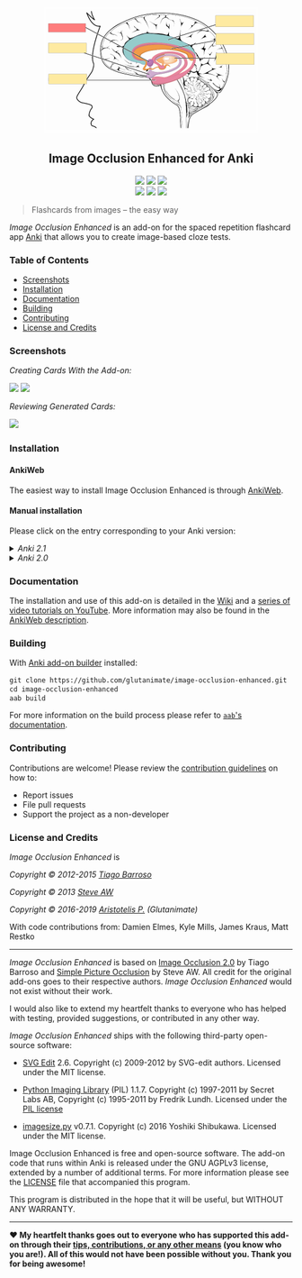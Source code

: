 <p align="center"><img src="screenshots/logo.png" width=381 height=224></p>

<h2 align="center">Image Occlusion Enhanced for Anki</h2>

<p align="center">
<a title="Latest (pre-)release" href="https://github.com/glutanimate/image-occlusion-enhanced/releases"><img src ="https://img.shields.io/github/release-pre/glutanimate/image-occlusion-enhanced.svg?colorB=brightgreen"></a>
<a title="License: GNU AGPLv3" href="https://github.com/glutanimate/image-occlusion-enhanced/blob/master/LICENSE"><img  src="https://img.shields.io/badge/license-GNU AGPLv3-green.svg"></a>
<a title="Rate on AnkiWeb" href="https://ankiweb.net/shared/info/1374772155"><img src="https://glutanimate.com/logos/ankiweb-rate.svg"></a>
<br>
<a title="Buy me a coffee :)" href="https://ko-fi.com/X8X0L4YV"><img src="https://img.shields.io/badge/ko--fi-contribute-%23579ebd.svg"></a>
<a title="Support me on Patreon :D" href="https://www.patreon.com/bePatron?u=7522179"><img src="https://img.shields.io/badge/patreon-support-%23f96854.svg"></a>
<a title="Follow me on Twitter" href="https://twitter.com/intent/user?screen_name=glutanimate"><img src="https://img.shields.io/twitter/follow/glutanimate.svg"></a>
</p>

> Flashcards from images – the easy way

*Image Occlusion Enhanced* is an add-on for the spaced repetition flashcard app [Anki](https://apps.ankiweb.net/) that allows you to create image-based cloze tests.

### Table of Contents <!-- omit in toc -->

<!-- MarkdownTOC levels="1,2,3" -->

- [Screenshots](#screenshots)
- [Installation](#installation)
- [Documentation](#documentation)
- [Building](#building)
- [Contributing](#contributing)
- [License and Credits](#license-and-credits)

<!-- /MarkdownTOC -->

### Screenshots

*Creating Cards With the Add-on:*

<img src="screenshots/screenshot-io-editor-1.png">
<img src="screenshots/screenshot-io-editor-2.png">

*Reviewing Generated Cards:*

<img src="screenshots/screenshot-io-reviewer.png">

### Installation

#### AnkiWeb <!-- omit in toc -->

The easiest way to install Image Occlusion Enhanced is through [AnkiWeb](https://ankiweb.net/shared/info/1374772155).

#### Manual installation <!-- omit in toc -->

Please click on the entry corresponding to your Anki version:

<details>

<summary><i>Anki 2.1</i></summary>

1. Make sure you have the [latest version](https://apps.ankiweb.net/#download) of Anki 2.1 installed. Earlier releases (e.g. found in various Linux distros) do not support `.ankiaddon` packages.
2. Download the latest `.ankiaddon` package from the [releases tab](https://github.com/glutanimate/image-occlusion-enhanced/releases) (you might need to click on *Assets* below the description to reveal the download links)
3. From Anki's main window, head to *Tools* → *Add-ons*
4. Drag-and-drop the `.ankiaddon` package onto the add-ons list
5. Restart Anki

</details>

<details>

<summary><i>Anki 2.0</i></summary>

1. Go to *Tools* → *Add-ons* → *Open add-ons folder*
2. Find and delete the `Image Occlusion Enhanced.py` file if it already exists.
3. See if you can find a `image_occlusion_enhanced` folder. If so:
    1. If the folder contains a `meta.json` file, copy the file to a safe location. This will allow you to preserve your current settings.
    2. Proceed to delete the `image_occlusion_enhanced` folder
4. Download and extract the latest Anki 2.0 add-on release from the [releases tab](https://github.com/glutanimate/image-occlusion-enhanced/releases) (you might need to click on *Assets* below the description to reveal the download links)
5. Move the extracted `Image Occlusion Enhanced.py` and `image_occlusion_enhanced` into the add-ons folder
6. Optional: Place the `meta.json` file back into the directory if you created a copy beforehand.
7. Restart Anki

</details>

### Documentation

The installation and use of this add-on is detailed in the [Wiki](https://github.com/Glutanimate/image-occlusion-enhanced/wiki) and a [series of video tutorials on YouTube](https://www.youtube.com/playlist?list=PL3MozITKTz5YFHDGB19ypxcYfJ1ITk_6o). More information may also be found in the [AnkiWeb description](docs/description.md).

### Building

With [Anki add-on builder](https://github.com/glutanimate/anki-addon-builder/) installed:

    git clone https://github.com/glutanimate/image-occlusion-enhanced.git
    cd image-occlusion-enhanced
    aab build

For more information on the build process please refer to [`aab`'s documentation](https://github.com/glutanimate/anki-addon-builder/#usage).

### Contributing

Contributions are welcome! Please review the [contribution guidelines](./CONTRIBUTING.md) on how to:

- Report issues
- File pull requests
- Support the project as a non-developer

### License and Credits

*Image Occlusion Enhanced* is

*Copyright © 2012-2015 [Tiago Barroso](https://github.com/tmbb)*

*Copyright © 2013 [Steve AW](https://github.com/steveaw)*

*Copyright © 2016-2019 [Aristotelis P.](https://glutanimate.com/) (Glutanimate)*

With code contributions from: Damien Elmes, Kyle Mills, James Kraus, Matt Restko

-----

*Image Occlusion Enhanced* is based on [Image Occlusion 2.0](https://github.com/tmbb/image-occlusion-2) by Tiago Barroso and [Simple Picture Occlusion](https://github.com/steveaw/anki_addons) by Steve AW. All credit for the original add-ons goes to their respective authors. *Image Occlusion Enhanced* would not exist without their work.

I would also like to extend my heartfelt thanks to everyone who has helped with testing, provided suggestions, or contributed in any other way.

*Image Occlusion Enhanced* ships with the following third-party open-source software:

- [SVG Edit](https://github.com/SVG-Edit/svgedit) 2.6. Copyright (c) 2009-2012 by SVG-edit authors. Licensed under the MIT license.

- [Python Imaging Library](http://www.pythonware.com/products/pil/) (PIL) 1.1.7. Copyright (c) 1997-2011 by Secret Labs AB, Copyright (c) 1995-2011 by Fredrik Lundh. Licensed under the [PIL license](http://www.pythonware.com/products/pil/license.htm)

- [imagesize.py](https://github.com/shibukawa/imagesize_py) v0.7.1. Copyright (c) 2016 Yoshiki Shibukawa. Licensed under the MIT license.

Image Occlusion Enhanced is free and open-source software. The add-on code that runs within Anki is released under the GNU AGPLv3 license, extended by a number of additional terms. For more information please see the [LICENSE](https://github.com/glutanimate/image-occlusion-enhanced/blob/master/LICENSE) file that accompanied this program.

This program is distributed in the hope that it will be useful, but WITHOUT ANY WARRANTY.

----
**:heart: My heartfelt thanks goes out to everyone who has supported this add-on through their [tips, contributions, or any other means](https://github.com/glutanimate/docs/blob/master/anki/add-ons/CONTRIBUTING.md#how-to-contribute-to-my-anki-add-ons) (you know who you are!). All of this would not have been possible without you. Thank you for being awesome!**
